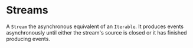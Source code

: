 # Streams

A `Stream` the asynchronous equivalent of an `Iterable`. It produces events asynchronously until either the stream's source is closed or it has finished producing events.
